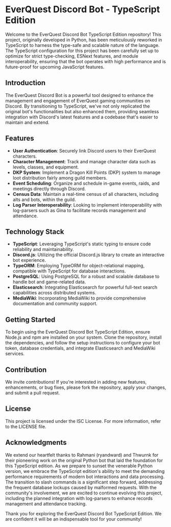 # EverQuest Discord Bot - TypeScript Edition

Welcome to the EverQuest Discord Bot TypeScript Edition repository! This project, originally developed in Python, has been meticulously reworked in TypeScript to harness the type-safe and scalable nature of the language. The TypeScript configuration for this project has been carefully set up to optimize for strict type-checking, ESNext features, and module interoperability, ensuring that the bot operates with high performance and is future-proof for upcoming JavaScript features.

## Introduction

The EverQuest Discord Bot is a powerful tool designed to enhance the management and engagement of EverQuest gaming communities on Discord. By transitioning to TypeScript, we've not only replicated the original bot's functionalities but also enhanced them, providing seamless integration with Discord's latest features and a codebase that's easier to maintain and extend.

## Features

- **User Authentication**: Securely link Discord users to their EverQuest characters.
- **Character Management**: Track and manage character data such as levels, classes, and equipment.
- **DKP System**: Implement a Dragon Kill Points (DKP) system to manage loot distribution fairly among guild members.
- **Event Scheduling**: Organize and schedule in-game events, raids, and meetings directly through Discord.
- **Census Data**: Maintain a real-time census of all characters, including alts and bots, within the guild.
- **Log Parser Interoperability**: Looking to implement interoperability with log-parsers such as Gina to facilitate records management and attendance.

## Technology Stack

- **TypeScript**: Leveraging TypeScript's static typing to ensure code reliability and maintainability.
- **Discord.js**: Utilizing the official Discord.js library to create an interactive bot experience.
- **TypeORM**: Employing TypeORM for object-relational mapping, compatible with TypeScript for database interactions.
- **PostgreSQL**: Using PostgreSQL for a robust and scalable database to handle bot and game-related data.
- **Elasticsearch**: Integrating Elasticsearch for powerful full-text search capabilities across distributed systems.
- **MediaWiki**: Incorporating MediaWiki to provide comprehensive documentation and community support.

## Getting Started

To begin using the EverQuest Discord Bot TypeScript Edition, ensure Node.js and npm are installed on your system. Clone the repository, install the dependencies, and follow the setup instructions to configure your bot token, database credentials, and integrate Elasticsearch and MediaWiki services.

## Contribution

We invite contributions! If you're interested in adding new features, enhancements, or bug fixes, please fork the repository, apply your changes, and submit a pull request.

## License

This project is licensed under the ISC License. For more information, refer to the LICENSE file.

## Acknowledgments

We extend our heartfelt thanks to Rahmani (ryandward) and Thwurnk for their pioneering work on the original Python bot that laid the foundation for this TypeScript edition. As we prepare to sunset the venerable Python version, we embrace the TypeScript edition's ability to meet the demanding performance requirements of modern bot interactions and data processing. The transition to slash commands is a significant step forward, addressing the frequent database lockups caused by malformed requests. With the community's involvement, we are excited to continue evolving this project, including the planned integration with log-parsers to enhance records management and attendance tracking.

Thank you for exploring the EverQuest Discord Bot TypeScript Edition. We are confident it will be an indispensable tool for your community!
